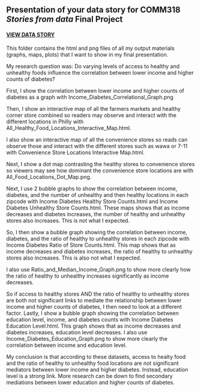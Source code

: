## Presentation of your data story for COMM318 _Stories from data_ Final Project

#### [VIEW DATA STORY](https://mbod.github.io/comm318_fall2020/example_projects/alidadig/data_story_presentation/Final_Presentation.html)


This folder contains the html and png files of all my output materials (graphs, maps, plots) that I want to show in my final presentation. 

My research question was:
Do varying levels of access to healthy and unhealthy foods influence the correlation between lower income and higher counts of diabetes? 

First, I show the correlation between lower income and higher counts of diabetes as a graph with Income_Diabetes_Correlational_Graph.png 

Then, I show an interactive map of all the farmers markets and healthy corner store combined so readers may observe and interact with the different locations in Philly with All_Healthy_Food_Locations_Interactive_Map.html. 

I also show an interactive map of all the convenience stores so reads can observe those and interact with the different stores such as wawa or 7-11 with Convenience Store Locations Interactive Map.html. 

Next, I show a dot map contrasting the healthy stores to convenience stores so viewers may see how dominant the convenience store locations are with All_Food_Locations_Dot_Map.png. 

Next, I use 2 bubble graphs to show the correlation between income, diabetes, and the number of unhealthy and then healthy locations in each zipcode with Income Diabetes Healthy Store Counts.html and Income Diabetes Unhealthy Store Counts.html. These maps shows that as income decreases and diabetes increases, the number of healthy and unhealthy stores also increases. This is not what I expected. 

So, I then show a bubble graph showing the correlation between income, diabetes, and the ratio of healthy to unhealthy stores in each zipcode with Income Diabetes Ratio of Store Counts.html. This map shows that as income decreases and diabetes increases, the ratio of healthy to unhealthy stores also increases. This is also not what I expected. 

I also use Ratio_and_Median_Income_Graph.png to show more clearly how the ratio of healthy to unhealthy increases significantly as income decreases. 

So if access to healthy stores AND the ratio of healthy to unhealthy stores are both not significant links to mediate the relationship between lower income and higher counts of diabetes, I then need to look at a different factor. Lastly, I show a bubble graph showing the correlation between education level, income, and diabetes counts with Income Diabetes Education Level.html. This graph shows that as income decreases and diabetes increases, education level decreases. I also use Income_Diabetes_Education_Graph.png to show more clearly the correlation between income and education level. 

My conclusion is that according to these datasets, access to healty food and the ratio of healthy to unhealthy food locations are not significant mediators between lower income and higher diabetes. Instead, education level is a strong link. More research can be down to find secondary mediations between lower education and higher counts of diabetes. 